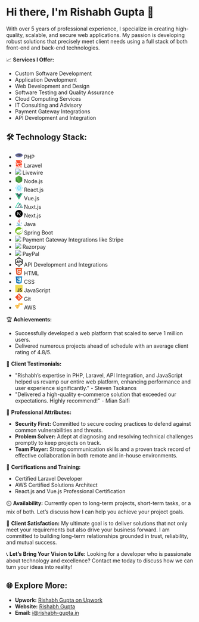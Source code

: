 # Hi there, I'm Rishabh Gupta 👋

With over 5 years of professional experience, I specialize in creating high-quality, scalable, and secure web applications. My passion is developing robust solutions that precisely meet client needs using a full stack of both front-end and back-end technologies.

📈 **Services I Offer:**
- Custom Software Development
- Application Development
- Web Development and Design
- Software Testing and Quality Assurance
- Cloud Computing Services
- IT Consulting and Advisory
- Payment Gateway Integrations
- API Development and Integration

## 🛠️ Technology Stack:

- <img src="https://raw.githubusercontent.com/devicons/devicon/master/icons/php/php-original.svg" width="20px" /> PHP
- <img src="https://raw.githubusercontent.com/devicons/devicon/master/icons/laravel/laravel-plain-wordmark.svg" width="20px" /> Laravel
- <img src="https://laravel-livewire.com/img/logo.svg" width="20px" /> Livewire
- <img src="https://raw.githubusercontent.com/devicons/devicon/master/icons/nodejs/nodejs-original.svg" width="20px" /> Node.js
- <img src="https://raw.githubusercontent.com/devicons/devicon/master/icons/react/react-original.svg" width="20px" /> React.js
- <img src="https://raw.githubusercontent.com/devicons/devicon/master/icons/vuejs/vuejs-original.svg" width="20px" /> Vue.js
- <img src="https://raw.githubusercontent.com/devicons/devicon/master/icons/nuxtjs/nuxtjs-original.svg" width="20px" /> Nuxt.js
- <img src="https://raw.githubusercontent.com/devicons/devicon/master/icons/nextjs/nextjs-original.svg" width="20px" /> Next.js
- <img src="https://raw.githubusercontent.com/devicons/devicon/master/icons/java/java-original.svg" width="20px" /> Java
- <img src="https://raw.githubusercontent.com/devicons/devicon/master/icons/spring/spring-original.svg" width="20px" /> Spring Boot
- <img src="https://raw.githubusercontent.com/devicons/devicon/master/icons/stripe/stripe-original.svg" width="20px" /> Payment Gateway Integrations like Stripe
- <img src="https://raw.githubusercontent.com/Razorpay/razorpay/master/logo.svg" width="20px" /> Razorpay
- <img src="https://raw.githubusercontent.com/devicons/devicon/master/icons/paypal/paypal-original.svg" width="20px" /> PayPal
- <img src="https://raw.githubusercontent.com/devicons/devicon/master/icons/api/api-original.svg" width="20px" /> API Development and Integrations
- <img src="https://raw.githubusercontent.com/devicons/devicon/master/icons/html5/html5-original.svg" width="20px" /> HTML
- <img src="https://raw.githubusercontent.com/devicons/devicon/master/icons/css3/css3-original.svg" width="20px" /> CSS
- <img src="https://raw.githubusercontent.com/devicons/devicon/master/icons/javascript/javascript-original.svg" width="20px" /> JavaScript
- <img src="https://raw.githubusercontent.com/devicons/devicon/master/icons/git/git-original.svg" width="20px" /> Git
- <img src="https://raw.githubusercontent.com/devicons/devicon/master/icons/amazonwebservices/amazonwebservices-original.svg" width="20px" /> AWS


🏆 **Achievements:**
- Successfully developed a web platform that scaled to serve 1 million users.
- Delivered numerous projects ahead of schedule with an average client rating of 4.8/5.

💬 **Client Testimonials:**
- "Rishabh’s expertise in PHP, Laravel, API Integration, and JavaScript helped us revamp our entire web platform, enhancing performance and user experience significantly." - Steven Tsokanos
- "Delivered a high-quality e-commerce solution that exceeded our expectations. Highly recommend!" - Mian Saifi

🌟 **Professional Attributes:**
- **Security First:** Committed to secure coding practices to defend against common vulnerabilities and threats.
- **Problem Solver:** Adept at diagnosing and resolving technical challenges promptly to keep projects on track.
- **Team Player:** Strong communication skills and a proven track record of effective collaboration in both remote and in-house environments.

🔖 **Certifications and Training:**
- Certified Laravel Developer
- AWS Certified Solutions Architect
- React.js and Vue.js Professional Certification

⏲️ **Availability:**
Currently open to long-term projects, short-term tasks, or a mix of both. Let’s discuss how I can help you achieve your project goals.

💼 **Client Satisfaction:**
My ultimate goal is to deliver solutions that not only meet your requirements but also drive your business forward. I am committed to building long-term relationships grounded in trust, reliability, and mutual success.

📞 **Let’s Bring Your Vision to Life:**
Looking for a developer who is passionate about technology and excellence? Contact me today to discuss how we can turn your ideas into reality!

## 🌐 Explore More:

- **Upwork:** [Rishabh Gupta on Upwork](https://www.upwork.com/freelancers/rishabhgupta54)
- **Website:** [Rishabh Gupta](https://rishabh-gupta.in/)
- **Email:** [i@rishabh-gupta.in](mailto:i@rishabh-gupta.in)
